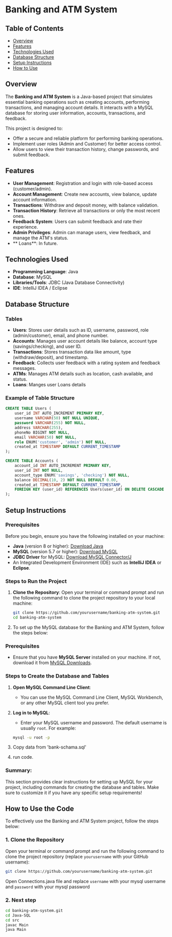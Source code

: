 # Banking and ATM System

## Table of Contents
- [Overview](#overview)
- [Features](#features)
- [Technologies Used](#technologies-used)
- [Database Structure](#database-structure)
- [Setup Instructions](#setup-instructions)
- [How to Use](#how-to-use)


## Overview
The **Banking and ATM System** is a Java-based project that simulates essential banking operations such as creating accounts, performing transactions, and managing account details. It interacts with a MySQL database for storing user information, accounts, transactions, and feedback.

This project is designed to:
- Offer a secure and reliable platform for performing banking operations.
- Implement user roles (Admin and Customer) for better access control.
- Allow users to view their transaction history, change passwords, and submit feedback.

## Features
- **User Management**: Registration and login with role-based access (customer/admin).
- **Account Management**: Create new accounts, view balance, update account information.
- **Transactions**: Withdraw and deposit money, with balance validation.
- **Transaction History**: Retrieve all transactions or only the most recent ones.
- **Feedback System**: Users can submit feedback and rate their experience.
- **Admin Privileges**: Admin can manage users, view feedback, and manage the ATM's status.
- ** Loans**: In future.

## Technologies Used
- **Programming Language**: Java
- **Database**: MySQL
- **Libraries/Tools**: JDBC (Java Database Connectivity)
- **IDE**: IntelliJ IDEA / Eclipse

## Database Structure
### Tables
- **Users**: Stores user details such as ID, username, password, role (admin/customer), email, and phone number.
- **Accounts**: Manages user account details like balance, account type (savings/checking), and user ID.
- **Transactions**: Stores transaction data like amount, type (withdraw/deposit), and timestamp.
- **Feedback**: Collects user feedback with a rating system and feedback messages.
- **ATMs**: Manages ATM details such as location, cash available, and status.
- **Loans**: Manges user Loans details

### Example of Table Structure
```sql
CREATE TABLE Users (
    user_id INT AUTO_INCREMENT PRIMARY KEY,
    username VARCHAR(50) NOT NULL UNIQUE,
    password VARCHAR(255) NOT NULL,
    address VARCHAR(255),
    phoneNo BIGINT NOT NULL,
    email VARCHAR(50) NOT NULL,
    role ENUM('customer', 'admin') NOT NULL,
    created_at TIMESTAMP DEFAULT CURRENT_TIMESTAMP
);

CREATE TABLE Accounts (
    account_id INT AUTO_INCREMENT PRIMARY KEY,
    user_id INT NOT NULL,
    account_type ENUM('savings', 'checking') NOT NULL,
    balance DECIMAL(10, 2) NOT NULL DEFAULT 0.00,
    created_at TIMESTAMP DEFAULT CURRENT_TIMESTAMP,
    FOREIGN KEY (user_id) REFERENCES Users(user_id) ON DELETE CASCADE
);


```
## Setup Instructions

### Prerequisites
Before you begin, ensure you have the following installed on your machine:

- **Java** (version 8 or higher): [Download Java](https://www.oracle.com/java/technologies/javase-jdk11-downloads.html)
- **MySQL** (version 5.7 or higher): [Download MySQL](https://dev.mysql.com/downloads/mysql/)
- **JDBC Driver** for MySQL: [Download MySQL Connector/J](https://dev.mysql.com/downloads/connector/j/)
- An Integrated Development Environment (IDE) such as **IntelliJ IDEA** or **Eclipse**.

### Steps to Run the Project

1. **Clone the Repository**:
   Open your terminal or command prompt and run the following command to clone the project repository to your local machine:

   ```bash
   git clone https://github.com/yourusername/banking-atm-system.git
   cd banking-atm-system
   ```
2. To set up the MySQL database for the Banking and ATM System, follow the steps below:

### Prerequisites
- Ensure that you have **MySQL Server** installed on your machine. If not, download it from [MySQL Downloads](https://dev.mysql.com/downloads/mysql/).

### Steps to Create the Database and Tables

1. **Open MySQL Command Line Client**:
   - You can use the MySQL Command Line Client, MySQL Workbench, or any other MySQL client tool you prefer.

2. **Log in to MySQL**:
   - Enter your MySQL username and password. The default username is usually `root`. For example:

   ```bash
   mysql -u root -p
   ```
3. Copy data from 'bank-schama.sql'
4. run code.

### **Summary**:
This section provides clear instructions for setting up MySQL for your project, including commands for creating the database and tables. Make sure to customize it if you have any specific setup requirements!

## How to Use the Code

To effectively use the Banking and ATM System project, follow the steps below:

### 1. Clone the Repository
Open your terminal or command prompt and run the following command to clone the project repository (replace `yourusername` with your GitHub username):

```bash
git clone https://github.com/yourusername/banking-atm-system.git

```
   Open Connections.java file and replace `username` with your mysql username and `password` with your mysql password
   
### 2. Next step
```bash
cd banking-atm-system.git
cd Java-SQL
cd src
javac Main
java Main
```







